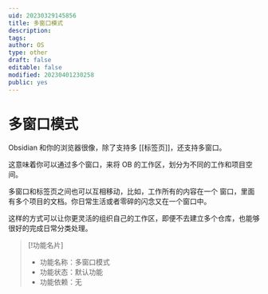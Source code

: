 ```yaml
---
uid: 20230329145856
title: 多窗口模式
description: 
tags: 
author: OS
type: other
draft: false
editable: false
modified: 20230401230258
public: yes
---
```


# 多窗口模式

Obsidian 和你的浏览器很像，除了支持多 [[标签页]]，还支持多窗口。

这意味着你可以通过多个窗口，来将 OB 的工作区，划分为不同的工作和项目空间。

多窗口和标签页之间也可以互相移动，比如，工作所有的内容在一个 窗口，里面有多个项目的文档。你日常生活或者零碎的闪念又在一个窗口中。

这样的方式可以让你更灵活的组织自己的工作区，即便不去建立多个仓库，也能够很好的完成日常分类处理。

> [!功能名片]
> - 功能名称：多窗口模式
> - 功能状态：默认功能
> - 功能依赖：无